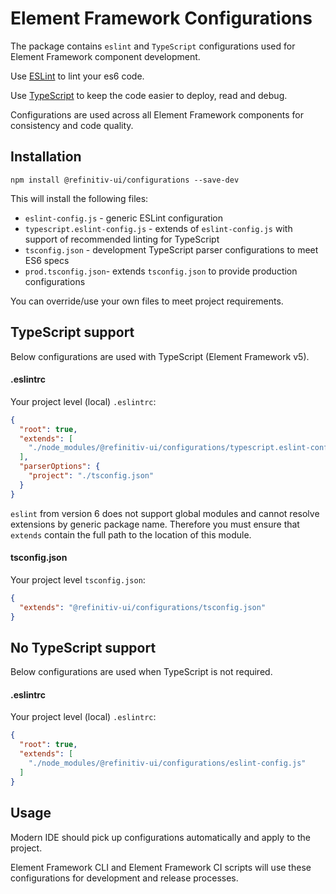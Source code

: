 # Element Framework Configurations
The package contains `eslint` and `TypeScript` configurations used for Element Framework component development.

Use [ESLint](https://eslint.org/) to lint your es6 code.

Use [TypeScript](https://www.typescriptlang.org/) to keep the code easier to deploy, read and debug.

Configurations are used across all Element Framework components for consistency and code quality.

## Installation
``` shell
npm install @refinitiv-ui/configurations --save-dev
```

This will install the following files:
- `eslint-config.js` - generic ESLint configuration
- `typescript.eslint-config.js` - extends of `eslint-config.js` with support of recommended linting for TypeScript
- `tsconfig.json` - development TypeScript parser configurations to meet ES6 specs
- `prod.tsconfig.json`- extends `tsconfig.json` to provide production configurations

You can override/use your own files to meet project requirements.

## TypeScript support
Below configurations are used with TypeScript (Element Framework v5).

#### .eslintrc
Your project level (local) `.eslintrc`:

``` json
{
  "root": true,
  "extends": [
    "./node_modules/@refinitiv-ui/configurations/typescript.eslint-config.js"
  ],
  "parserOptions": {
    "project": "./tsconfig.json"
  }
}
```

`eslint` from version 6 does not support global modules and cannot resolve extensions by generic package name. Therefore you must ensure that `extends` contain the full path to the location of this module.

#### tsconfig.json
Your project level `tsconfig.json`:

``` json
{
  "extends": "@refinitiv-ui/configurations/tsconfig.json"
}
```

## No TypeScript support
Below configurations are used when TypeScript is not required.

#### .eslintrc
Your project level (local) `.eslintrc`:

``` json
{
  "root": true,
  "extends": [
    "./node_modules/@refinitiv-ui/configurations/eslint-config.js"
  ]
}
```

## Usage
Modern IDE should pick up configurations automatically and apply to the project.

Element Framework CLI and Element Framework CI scripts will use these configurations for development and release processes.
